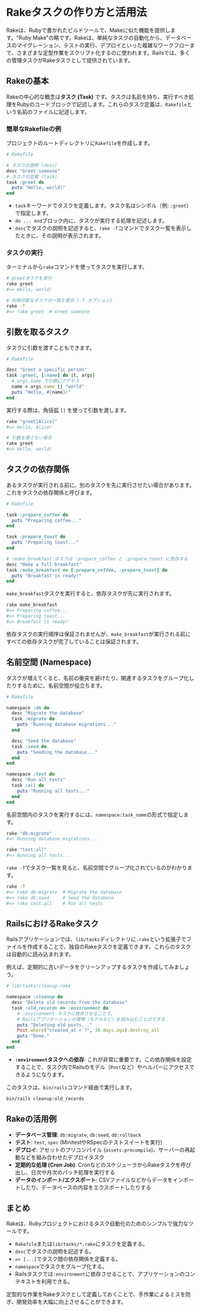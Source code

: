 # Rakeタスクの作り方と活用法

Rakeは、Rubyで書かれたビルドツールで、Makeに似た機能を提供します。"Ruby Make"の略です。Rakeは、単純なタスクの自動化から、データベースのマイグレーション、テストの実行、デプロイといった複雑なワークフローまで、さまざまな定型作業をスクリプト化するのに使われます。Railsでは、多くの管理タスクがRakeタスクとして提供されています。

## Rakeの基本

Rakeの中心的な概念は**タスク (Task)** です。タスクは名前を持ち、実行すべき処理をRubyのコードブロックで記述します。これらのタスク定義は、`Rakefile`という名前のファイルに記述します。

### 簡単なRakefileの例

プロジェクトのルートディレクトリに`Rakefile`を作成します。

```ruby
# Rakefile

# タスクの説明 (desc)
desc "Greet someone"
# タスクの定義 (task)
task :greet do
  puts "Hello, world!"
end
```

- `task`キーワードでタスクを定義します。タスク名はシンボル（例: `:greet`）で指定します。
- `do ... end`ブロック内に、タスクが実行する処理を記述します。
- `desc`でタスクの説明を記述すると、`rake -T`コマンドでタスク一覧を表示したときに、その説明が表示されます。

### タスクの実行

ターミナルから`rake`コマンドを使ってタスクを実行します。

```bash
# greetタスクを実行
rake greet
#=> Hello, world!

# 利用可能なタスクの一覧を表示 (-T オプション)
rake -T
#=> rake greet  # Greet someone
```

## 引数を取るタスク

タスクに引数を渡すこともできます。

```ruby
# Rakefile

desc "Greet a specific person"
task :greet, [:name] do |t, args|
  # args.name で引数にアクセス
  name = args.name || "world"
  puts "Hello, #{name}!"
end
```

実行する際は、角括弧 `[]` を使って引数を渡します。

```bash
rake "greet[Alice]"
#=> Hello, Alice!

# 引数を渡さない場合
rake greet
#=> Hello, world!
```

## タスクの依存関係

あるタスクが実行される前に、別のタスクを先に実行させたい場合があります。これをタスクの依存関係と呼びます。

```ruby
# Rakefile

task :prepare_coffee do
  puts "Preparing coffee..."
end

task :prepare_toast do
  puts "Preparing toast..."
end

# :make_breakfast タスクは :prepare_coffee と :prepare_toast に依存する
desc "Make a full breakfast"
task :make_breakfast => [:prepare_coffee, :prepare_toast] do
  puts "Breakfast is ready!"
end
```

`make_breakfast`タスクを実行すると、依存タスクが先に実行されます。

```bash
rake make_breakfast
#=> Preparing coffee...
#=> Preparing toast...
#=> Breakfast is ready!
```

依存タスクの実行順序は保証されませんが、`make_breakfast`が実行される前にすべての依存タスクが完了していることは保証されます。

## 名前空間 (Namespace)

タスクが増えてくると、名前の衝突を避けたり、関連するタスクをグループ化したりするために、名前空間が役立ちます。

```ruby
# Rakefile

namespace :db do
  desc "Migrate the database"
  task :migrate do
    puts "Running database migrations..."
  end

  desc "Seed the database"
  task :seed do
    puts "Seeding the database..."
  end
end

namespace :test do
  desc "Run all tests"
  task :all do
    puts "Running all tests..."
  end
end
```

名前空間内のタスクを実行するには、`namespace:task_name`の形式で指定します。

```bash
rake "db:migrate"
#=> Running database migrations...

rake "test:all"
#=> Running all tests...
```

`rake -T`でタスク一覧を見ると、名前空間でグループ化されているのがわかります。

```bash
rake -T
#=> rake db:migrate  # Migrate the database
#=> rake db:seed     # Seed the database
#=> rake test:all    # Run all tests
```

## RailsにおけるRakeタスク

Railsアプリケーションでは、`lib/tasks`ディレクトリに`.rake`という拡張子でファイルを作成することで、独自のRakeタスクを定義できます。これらのタスクは自動的に読み込まれます。

例えば、定期的に古いデータをクリーンアップするタスクを作成してみましょう。

```ruby
# lib/tasks/cleanup.rake

namespace :cleanup do
  desc "Delete old records from the database"
  task :old_records => :environment do
    # :environment タスクに依存させることで、
    # Railsアプリケーションの環境（モデルなど）を読み込むことができる
    puts "Deleting old posts..."
    Post.where("created_at < ?", 30.days.ago).destroy_all
    puts "Done."
  end
end
```

- **`:environment`タスクへの依存**: これが非常に重要です。この依存関係を設定することで、タスク内でRailsのモデル（`Post`など）やヘルパーにアクセスできるようになります。

このタスクは、`bin/rails`コマンド経由で実行します。

```bash
bin/rails cleanup:old_records
```

## Rakeの活用例

- **データベース管理**: `db:migrate`, `db:seed`, `db:rollback`
- **テスト**: `test`, `spec` (MinitestやRSpecのテストスイートを実行)
- **デプロイ**: アセットのプリコンパイル (`assets:precompile`)、サーバーの再起動などを組み合わせたデプロイタスク
- **定期的な処理 (Cron Job)**: CronなどのスケジューラからRakeタスクを呼び出し、日次や月次のバッチ処理を実行する
- **データのインポート/エクスポート**: CSVファイルなどからデータをインポートしたり、データベースの内容をエクスポートしたりする

## まとめ

Rakeは、Rubyプロジェクトにおけるタスク自動化のためのシンプルで強力なツールです。
- `Rakefile`または`lib/tasks/*.rake`にタスクを定義する。
- `desc`でタスクの説明を記述する。
- `=> [...]`でタスク間の依存関係を定義する。
- `namespace`でタスクをグループ化する。
- Railsタスクでは`:environment`に依存させることで、アプリケーションのコンテキストを利用できる。

定型的な作業をRakeタスクとして定義しておくことで、手作業によるミスを防ぎ、開発効率を大幅に向上させることができます。